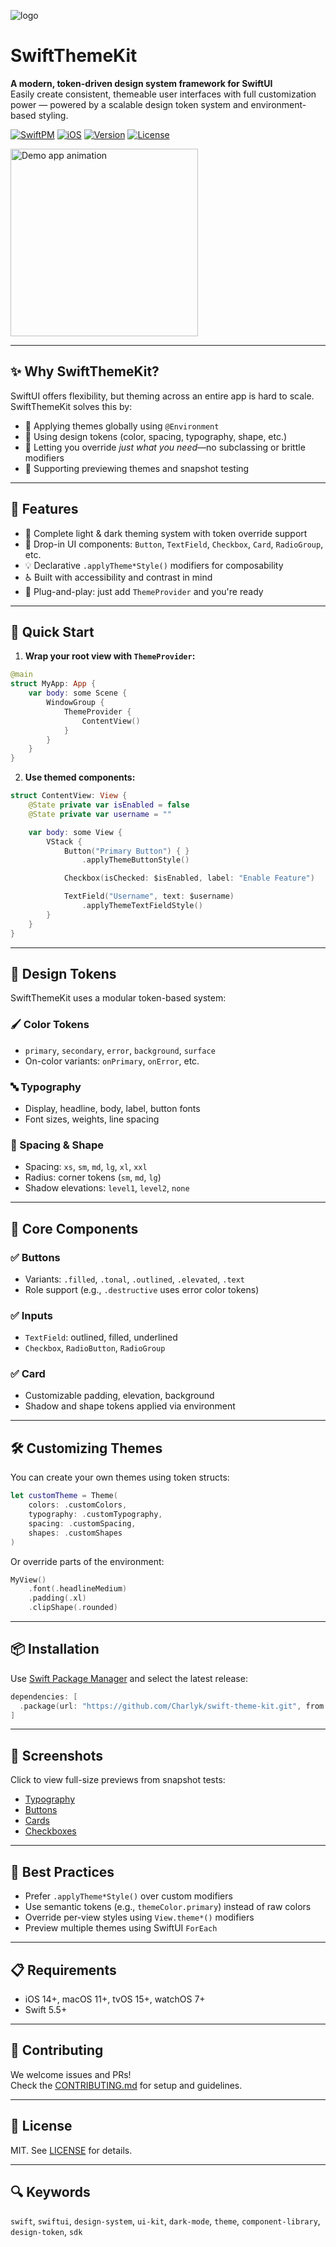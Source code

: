 ![logo](logo.png)

# SwiftThemeKit

**A modern, token-driven design system framework for SwiftUI**  
Easily create consistent, themeable user interfaces with full customization power — powered by a scalable design token system and environment-based styling.

[![SwiftPM](https://img.shields.io/badge/SwiftPM-Compatible-blue)]()
[![iOS](https://img.shields.io/badge/iOS-14.0%2B-lightgrey)]()
[![Version](https://img.shields.io/github/v/tag/Charlyk/swift-theme-kit?label=Version)]()
[![License](https://img.shields.io/badge/License-MIT-yellow)]()

<div style="display: flex; flex-wrap: wrap; gap: 12px;">
  <img src="skdemo.gif" alt="Demo app animation" width="300"/>
</div>

---

## ✨ Why SwiftThemeKit?

SwiftUI offers flexibility, but theming across an entire app is hard to scale. SwiftThemeKit solves this by:

- 🔄 Applying themes globally using `@Environment`
- 🧱 Using design tokens (color, spacing, typography, shape, etc.)
- 🔧 Letting you override *just what you need*—no subclassing or brittle modifiers
- 🧪 Supporting previewing themes and snapshot testing

---

## 🔧 Features

- 🎨 Complete light & dark theming system with token override support
- 🧩 Drop-in UI components: `Button`, `TextField`, `Checkbox`, `Card`, `RadioGroup`, etc.
- 💡 Declarative `.applyTheme*Style()` modifiers for composability
- ♿️ Built with accessibility and contrast in mind
- 🔌 Plug-and-play: just add `ThemeProvider` and you're ready

---

## 🚀 Quick Start

1. **Wrap your root view with `ThemeProvider`:**

```swift
@main
struct MyApp: App {
    var body: some Scene {
        WindowGroup {
            ThemeProvider {
                ContentView()
            }
        }
    }
}
```

2. **Use themed components:**

```swift
struct ContentView: View {
    @State private var isEnabled = false
    @State private var username = ""

    var body: some View {
        VStack {
            Button("Primary Button") { }
                .applyThemeButtonStyle()

            Checkbox(isChecked: $isEnabled, label: "Enable Feature")

            TextField("Username", text: $username)
                .applyThemeTextFieldStyle()
        }
    }
}
```

---

## 🎨 Design Tokens

SwiftThemeKit uses a modular token-based system:

### 🖌 Color Tokens
- `primary`, `secondary`, `error`, `background`, `surface`
- On-color variants: `onPrimary`, `onError`, etc.

### 🔤 Typography
- Display, headline, body, label, button fonts
- Font sizes, weights, line spacing

### 📏 Spacing & Shape
- Spacing: `xs`, `sm`, `md`, `lg`, `xl`, `xxl`
- Radius: corner tokens (`sm`, `md`, `lg`)
- Shadow elevations: `level1`, `level2`, `none`

---

## 🧩 Core Components

### ✅ Buttons
- Variants: `.filled`, `.tonal`, `.outlined`, `.elevated`, `.text`
- Role support (e.g., `.destructive` uses error color tokens)

### ✅ Inputs
- `TextField`: outlined, filled, underlined
- `Checkbox`, `RadioButton`, `RadioGroup`

### ✅ Card
- Customizable padding, elevation, background
- Shadow and shape tokens applied via environment

---

## 🛠 Customizing Themes

You can create your own themes using token structs:

```swift
let customTheme = Theme(
    colors: .customColors,
    typography: .customTypography,
    spacing: .customSpacing,
    shapes: .customShapes
)
```

Or override parts of the environment:

```swift
MyView()
    .font(.headlineMedium)
    .padding(.xl)
    .clipShape(.rounded)
```

---

## 📦 Installation

Use [Swift Package Manager](https://swift.org/package-manager/) and select the latest release:

```swift
dependencies: [
  .package(url: "https://github.com/Charlyk/swift-theme-kit.git", from: "<latest_version>")
]
```

---

## 🧪 Screenshots

Click to view full-size previews from snapshot tests:

- [Typography](DemoApp/SwiftThemeKitDemo/SwiftThemeKitDemoTests/__Snapshots__/SwiftThemeKitDemoTests/testExampleViewSnapshot.TypographyView.png)
- [Buttons](DemoApp/SwiftThemeKitDemo/SwiftThemeKitDemoTests/__Snapshots__/SwiftThemeKitDemoTests/testExampleViewSnapshot.ButtonsView.png)
- [Cards](DemoApp/SwiftThemeKitDemo/SwiftThemeKitDemoTests/__Snapshots__/SwiftThemeKitDemoTests/testExampleViewSnapshot.ShapesView.png)
- [Checkboxes](DemoApp/SwiftThemeKitDemo/SwiftThemeKitDemoTests/__Snapshots__/SwiftThemeKitDemoTests/testExampleViewSnapshot.CheckboxesView.png)

---

## 🧠 Best Practices

- Prefer `.applyTheme*Style()` over custom modifiers
- Use semantic tokens (e.g., `themeColor.primary`) instead of raw colors
- Override per-view styles using `View.theme*()` modifiers
- Preview multiple themes using SwiftUI `ForEach`

---

## 📋 Requirements

- iOS 14+, macOS 11+, tvOS 15+, watchOS 7+
- Swift 5.5+

---

## 🤝 Contributing

We welcome issues and PRs!  
Check the [CONTRIBUTING.md](CONTRIBUTING.md) for setup and guidelines.

---

## 📄 License

MIT. See [LICENSE](LICENCE) for details.

---

## 🔍 Keywords

`swift`, `swiftui`, `design-system`, `ui-kit`, `dark-mode`, `theme`, `component-library`, `design-token`, `sdk`

